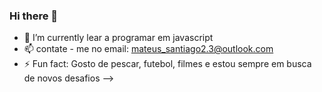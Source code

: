 ### Hi there 👋


- 🌱 I’m currently lear a programar em javascript
- 📫 contate - me no email: mateus_santiago2.3@outlook.com
- ⚡ Fun fact:  Gosto de pescar, futebol, filmes e  estou sempre em busca de novos desafios
-->
